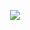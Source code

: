 <p align="center">
<img  src="https://64.media.tumblr.com/b80118d7f0ed181ec79497941d066cf2/72499008efe7eac0-18/s500x750/7e2348e11f1c47164ee3e6cc4436a640cfd6a3a7.gifv"> </p>
